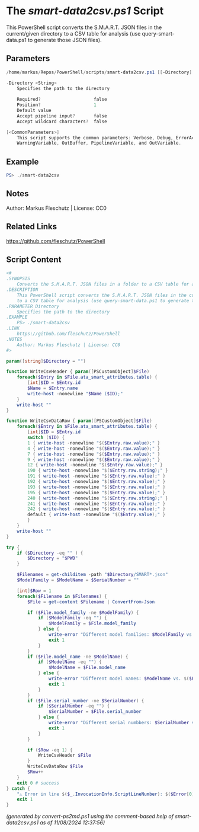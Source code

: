 The *smart-data2csv.ps1* Script
===========================

This PowerShell script converts the S.M.A.R.T. JSON files in the current/given directory
to a CSV table for analysis (use query-smart-data.ps1 to generate those JSON files).

Parameters
----------
```powershell
/home/markus/Repos/PowerShell/scripts/smart-data2csv.ps1 [[-Directory] <String>] [<CommonParameters>]

-Directory <String>
    Specifies the path to the directory
    
    Required?                    false
    Position?                    1
    Default value                
    Accept pipeline input?       false
    Accept wildcard characters?  false

[<CommonParameters>]
    This script supports the common parameters: Verbose, Debug, ErrorAction, ErrorVariable, WarningAction, 
    WarningVariable, OutBuffer, PipelineVariable, and OutVariable.
```

Example
-------
```powershell
PS> ./smart-data2csv

```

Notes
-----
Author: Markus Fleschutz | License: CC0

Related Links
-------------
https://github.com/fleschutz/PowerShell

Script Content
--------------
```powershell
<#
.SYNOPSIS
	Converts the S.M.A.R.T. JSON files in a folder to a CSV table for analysis
.DESCRIPTION
	This PowerShell script converts the S.M.A.R.T. JSON files in the current/given directory
	to a CSV table for analysis (use query-smart-data.ps1 to generate those JSON files).
.PARAMETER Directory
	Specifies the path to the directory
.EXAMPLE
	PS> ./smart-data2csv
.LINK
	https://github.com/fleschutz/PowerShell
.NOTES
	Author: Markus Fleschutz | License: CC0
#>

param([string]$Directory = "")

function WriteCsvHeader { param([PSCustomObject]$File) 
	foreach($Entry in $File.ata_smart_attributes.table) {
		[int]$ID = $Entry.id
		$Name = $Entry.name
		write-host -nonewline "$Name ($ID);"
	}
	write-host ""
}

function WriteCsvDataRow { param([PSCustomObject]$File) 
	foreach($Entry in $File.ata_smart_attributes.table) {
		[int]$ID = $Entry.id
		switch ($ID) {
		1 { write-host -nonewline "$($Entry.raw.value);" }
		4 { write-host -nonewline "$($Entry.raw.value);" }
		7 { write-host -nonewline "$($Entry.raw.value);" }
		9 { write-host -nonewline "$($Entry.raw.value);" }
		12 { write-host -nonewline "$($Entry.raw.value);" }
		190 { write-host -nonewline "$($Entry.raw.string);" }
		191 { write-host -nonewline "$($Entry.raw.value);" }
		192 { write-host -nonewline "$($Entry.raw.value);" }
		193 { write-host -nonewline "$($Entry.raw.value);" }
		195 { write-host -nonewline "$($Entry.raw.value);" }
		240 { write-host -nonewline "$($Entry.raw.string);" }
		241 { write-host -nonewline "$($Entry.raw.value);" }
		242 { write-host -nonewline "$($Entry.raw.value);" }
		default { write-host -nonewline "$($Entry.value);" }
		}
	}
	write-host ""
}

try {
	if ($Directory -eq "" ) {
		$Directory = "$PWD"
	}

	$Filenames = get-childitem -path "$Directory/SMART*.json"
	$ModelFamily = $ModelName = $SerialNumber = ""

	[int]$Row = 1
	foreach($Filename in $Filenames) {
		$File = get-content $Filename | ConvertFrom-Json

		if ($File.model_family -ne $ModelFamily) {
			if ($ModelFamily -eq "") {
				$ModelFamily = $File.model_family
			} else {
				write-error "Different model families: $ModelFamily vs. $($File.model_family)"
				exit 1
			}
		}
		if ($File.model_name -ne $ModelName) {
			if ($ModelName -eq "") {
				$ModelName = $File.model_name
			} else {
				write-error "Different model names: $ModelName vs. $($File.model_name)"
				exit 1
			}
		}
		if ($File.serial_number -ne $SerialNumber) {
			if ($SerialNumber -eq "") {
				$SerialNumber = $File.serial_number
			} else {
				write-error "Different serial numbbers: $SerialNumber vs. $($File.serial_number)"
				exit 1
			}
		}

		if ($Row -eq 1) {
			WriteCsvHeader $File
		}
		WriteCsvDataRow $File
		$Row++
	}
	exit 0 # success
} catch {
	"⚠️ Error in line $($_.InvocationInfo.ScriptLineNumber): $($Error[0])"
	exit 1
}
```

*(generated by convert-ps2md.ps1 using the comment-based help of smart-data2csv.ps1 as of 11/08/2024 12:37:56)*
